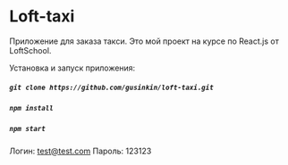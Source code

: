 # Loft-taxi

Приложение для заказа такси. Это мой проект на курсе по React.js от LoftSchool.

Установка и запуск приложения:

##### `git clone https://github.com/gusinkin/loft-taxi.git`

##### `npm install`

##### `npm start`

Логин: test@test.com
Пароль: 123123
